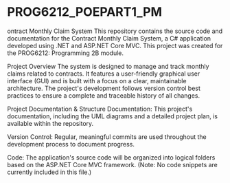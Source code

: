 # PROG6212_POEPART1_PM
ontract Monthly Claim System
This repository contains the source code and documentation for the Contract Monthly Claim System, a C# application developed using .NET and ASP.NET Core MVC. This project was created for the PROG6212: Programming 2B module.

Project Overview
The system is designed to manage and track monthly claims related to contracts. It features a user-friendly graphical user interface (GUI) and is built with a focus on a clear, maintainable architecture. The project's development follows version control best practices to ensure a complete and traceable history of all changes.

Project Documentation & Structure
Documentation: This project's documentation, including the UML diagrams and a detailed project plan, is available within the repository.

Version Control: Regular, meaningful commits are used throughout the development process to document progress.

Code: The application's source code will be organized into logical folders based on the ASP.NET Core MVC framework. (Note: No code snippets are currently included in this file.)